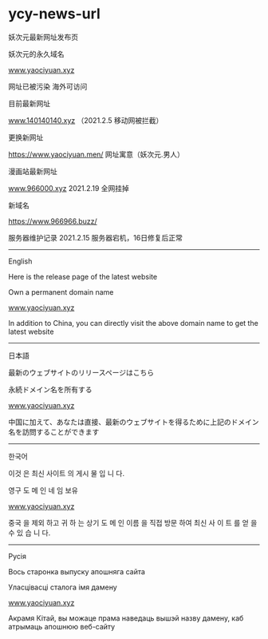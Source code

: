 # ycy-news-url


妖次元最新网址发布页

妖次元的永久域名

www.yaociyuan.xyz

网址已被污染
海外可访问

目前最新网址

www.140140140.xyz  （2021.2.5 移动网被拦截）

更换新网址

https://www.yaociyuan.men/     网址寓意（妖次元.男人）


漫画站最新网址

www.966000.xyz  2021.2.19 全网挂掉

新域名

https://www.966966.buzz/



服务器维护记录
2021.2.15 服务器宕机，16日修复后正常







------------------------------------------------------------

English

Here is the release page of the latest website

Own a permanent domain name

www.yaociyuan.xyz

In addition to China, you can directly visit the above domain name to get the latest website

-----------------------------------------------------------

日本語

最新のウェブサイトのリリースページはこちら

永続ドメイン名を所有する

www.yaociyuan.xyz

中国に加えて、あなたは直接、最新のウェブサイトを得るために上記のドメイン名を訪問することができます

-----------------------------------------------------------

한국어

이것 은 최신 사이트 의 게시 물 입 니 다.

영구 도 메 인 네 임 보유

www.yaociyuan.xyz

중국 을 제외 하고 귀 하 는 상기 도 메 인 이름 을 직접 방문 하여 최신 사 이 트 를 얻 을 수 있 습 니 다.

-----------------------------------------------------------

Русія

Вось старонка выпуску апошняга сайта

Уласцівасці сталога імя дамену

www.yaociyuan.xyz


Акрамя Кітай, вы можаце прама наведаць вышэй назву дамену, каб атрымаць апошнюю веб-сайту
